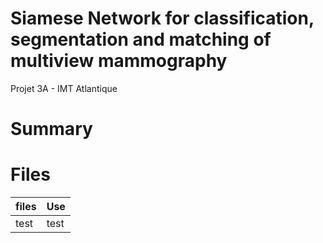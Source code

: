 # Siamese Network for classification, segmentation and matching of multiview mammography 

Projet 3A - IMT Atlantique 

# Summary 



# Files 

|files|Use|
|-----|---|
|test|test|
